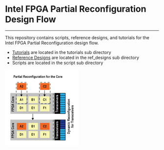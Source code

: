 # Intel FPGA Partial Reconfiguration Design Flow

----------


This repository contains scripts, reference designs, and tutorials for the Intel FPGA Partial Reconfiguration design flow.


- [Tutorials](tutorials/) are located in the tutorials sub directory
- [Reference Designs](ref_designs/) are located in the ref_designs sub directory
- Scripts are located in the script sub directory

![PR Logo](pr_logo.gif?raw=true)
